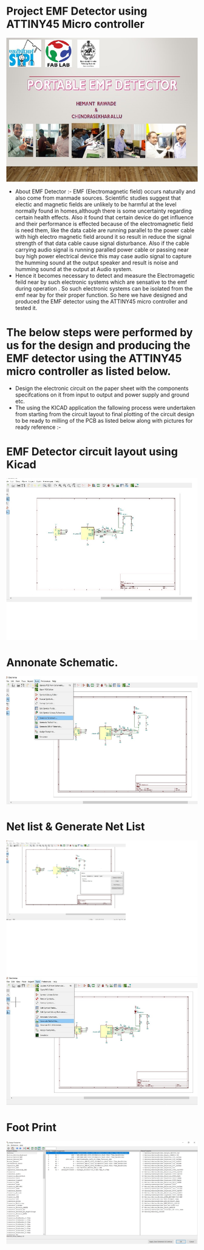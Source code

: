    # Project EMF Detector using ATTINY45 Micro controller 
   ![](img/title.jpg) 
   * About EMF Detector :- EMF (Electromagnetic field) occurs naturally and also come from manmade sources. Scientific studies suggest that electic and magnetic fields are unlikely to be harmful at the level normally found in homes,although there is some uncertainty regarding certain health effects. 
   Also it found that certain device do get influence and their performance is effected because of the electromagnetic field is need them, like the data cable are running parallel to the power cable with high electro magnetic field around it so result in  reduce the signal strength of that data cable cause signal disturbance. 
   Also if the cable carrying audio signal is running paralled power cable or passing near buy high power electrical device this may case audio signal to capture the humming sound at the output speaker and result is noise and humming sound at the output at Audio system.  
   * Hence it becomes necessary to detect and measure the Electromagetic feild near by such electronic systems which are sensative to the emf during operation . So such electronic systems can be  isolated from the emf near by for their proper function. So here we have designed and produced the EMF detector using the ATTINY45 micro controller and tested it. 
   # The below steps were performed by us for the design and producing the EMF detector using the ATTINY45 micro controller as listed below.  
   * Design the  electronic circuit on the  paper sheet with the components specifcations on it from input to output and power supply and ground etc. 
   * The using the KICAD application the fallowing process were undertaken from starting from the circuit layout to final plotting of the circuit design to be ready to milling of the PCB as listed below along with pictures for ready reference :- 

   # EMF Detector circuit layout using Kicad   
![](img/cktlayout.jpg)   
# Annonate Schematic.  
![](img/annonate.jpg)   
 # Net list & Generate Net List  
![](img/netlistpro.jpg) 
![](img/netlistpro1.jpg) 
 #  Foot Print 
 ![](img/footprint.jpg)


   


